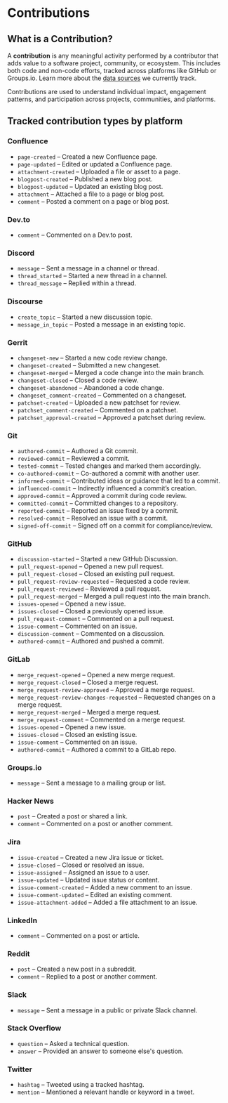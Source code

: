 # Contributions

## What is a Contribution?

A **contribution** is any meaningful activity performed by a contributor that adds value to a software project, community, or ecosystem. This includes both code and non-code efforts, tracked across platforms like GitHub or Groups.io. Learn more about the [data sources](../data-sources/index.md) we currently track.

Contributions are used to understand individual impact, engagement patterns, and participation across projects, communities, and platforms.


## Tracked contribution types by platform

### **Confluence**
- `page-created` – Created a new Confluence page.
- `page-updated` – Edited or updated a Confluence page.
- `attachment-created` – Uploaded a file or asset to a page.
- `blogpost-created` – Published a new blog post.
- `blogpost-updated` – Updated an existing blog post.
- `attachment` – Attached a file to a page or blog post.
- `comment` – Posted a comment on a page or blog post.

### **Dev.to**
- `comment` – Commented on a Dev.to post.

### **Discord**
- `message` – Sent a message in a channel or thread.
- `thread_started` – Started a new thread in a channel.
- `thread_message` – Replied within a thread.

### **Discourse**
- `create_topic` – Started a new discussion topic.
- `message_in_topic` – Posted a message in an existing topic.

### **Gerrit**
- `changeset-new` – Started a new code review change.
- `changeset-created` – Submitted a new changeset.
- `changeset-merged` – Merged a code change into the main branch.
- `changeset-closed` – Closed a code review.
- `changeset-abandoned` – Abandoned a code change.
- `changeset_comment-created` – Commented on a changeset.
- `patchset-created` – Uploaded a new patchset for review.
- `patchset_comment-created` – Commented on a patchset.
- `patchset_approval-created` – Approved a patchset during review.

### **Git**
- `authored-commit` – Authored a Git commit.
- `reviewed-commit` – Reviewed a commit.
- `tested-commit` – Tested changes and marked them accordingly.
- `co-authored-commit` – Co-authored a commit with another user.
- `informed-commit` – Contributed ideas or guidance that led to a commit.
- `influenced-commit` – Indirectly influenced a commit’s creation.
- `approved-commit` – Approved a commit during code review.
- `committed-commit` – Committed changes to a repository.
- `reported-commit` – Reported an issue fixed by a commit.
- `resolved-commit` – Resolved an issue with a commit.
- `signed-off-commit` – Signed off on a commit for compliance/review.

### **GitHub**
- `discussion-started` – Started a new GitHub Discussion.
- `pull_request-opened` – Opened a new pull request.
- `pull_request-closed` – Closed an existing pull request.
- `pull_request-review-requested` – Requested a code review.
- `pull_request-reviewed` – Reviewed a pull request.
- `pull_request-merged` – Merged a pull request into the main branch.
- `issues-opened` – Opened a new issue.
- `issues-closed` – Closed a previously opened issue.
- `pull_request-comment` – Commented on a pull request.
- `issue-comment` – Commented on an issue.
- `discussion-comment` – Commented on a discussion.
- `authored-commit` – Authored and pushed a commit.

### **GitLab**
- `merge_request-opened` – Opened a new merge request.
- `merge_request-closed` – Closed a merge request.
- `merge_request-review-approved` – Approved a merge request.
- `merge_request-review-changes-requested` – Requested changes on a merge request.
- `merge_request-merged` – Merged a merge request.
- `merge_request-comment` – Commented on a merge request.
- `issues-opened` – Opened a new issue.
- `issues-closed` – Closed an existing issue.
- `issue-comment` – Commented on an issue.
- `authored-commit` – Authored a commit to a GitLab repo.

### **Groups.io**
- `message` – Sent a message to a mailing group or list.

### **Hacker News**
- `post` – Created a post or shared a link.
- `comment` – Commented on a post or another comment.

### **Jira**
- `issue-created` – Created a new Jira issue or ticket.
- `issue-closed` – Closed or resolved an issue.
- `issue-assigned` – Assigned an issue to a user.
- `issue-updated` – Updated issue status or content.
- `issue-comment-created` – Added a new comment to an issue.
- `issue-comment-updated` – Edited an existing comment.
- `issue-attachment-added` – Added a file attachment to an issue.

### **LinkedIn**
- `comment` – Commented on a post or article.

### **Reddit**
- `post` – Created a new post in a subreddit.
- `comment` – Replied to a post or another comment.

### **Slack**
- `message` – Sent a message in a public or private Slack channel.

### **Stack Overflow**
- `question` – Asked a technical question.
- `answer` – Provided an answer to someone else's question.

### **Twitter**
- `hashtag` – Tweeted using a tracked hashtag.
- `mention` – Mentioned a relevant handle or keyword in a tweet.